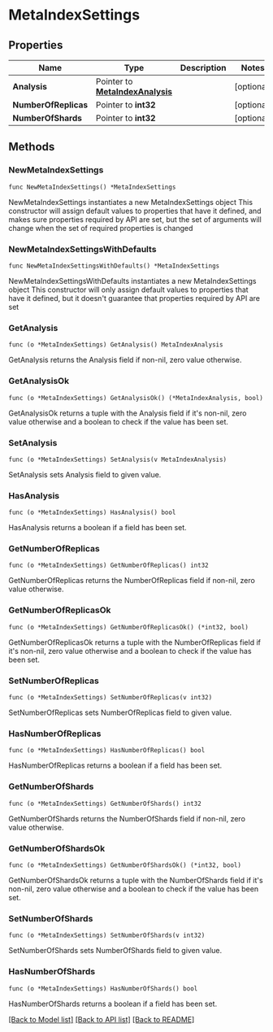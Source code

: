# MetaIndexSettings

## Properties

Name | Type | Description | Notes
------------ | ------------- | ------------- | -------------
**Analysis** | Pointer to [**MetaIndexAnalysis**](MetaIndexAnalysis.md) |  | [optional] 
**NumberOfReplicas** | Pointer to **int32** |  | [optional] 
**NumberOfShards** | Pointer to **int32** |  | [optional] 

## Methods

### NewMetaIndexSettings

`func NewMetaIndexSettings() *MetaIndexSettings`

NewMetaIndexSettings instantiates a new MetaIndexSettings object
This constructor will assign default values to properties that have it defined,
and makes sure properties required by API are set, but the set of arguments
will change when the set of required properties is changed

### NewMetaIndexSettingsWithDefaults

`func NewMetaIndexSettingsWithDefaults() *MetaIndexSettings`

NewMetaIndexSettingsWithDefaults instantiates a new MetaIndexSettings object
This constructor will only assign default values to properties that have it defined,
but it doesn't guarantee that properties required by API are set

### GetAnalysis

`func (o *MetaIndexSettings) GetAnalysis() MetaIndexAnalysis`

GetAnalysis returns the Analysis field if non-nil, zero value otherwise.

### GetAnalysisOk

`func (o *MetaIndexSettings) GetAnalysisOk() (*MetaIndexAnalysis, bool)`

GetAnalysisOk returns a tuple with the Analysis field if it's non-nil, zero value otherwise
and a boolean to check if the value has been set.

### SetAnalysis

`func (o *MetaIndexSettings) SetAnalysis(v MetaIndexAnalysis)`

SetAnalysis sets Analysis field to given value.

### HasAnalysis

`func (o *MetaIndexSettings) HasAnalysis() bool`

HasAnalysis returns a boolean if a field has been set.

### GetNumberOfReplicas

`func (o *MetaIndexSettings) GetNumberOfReplicas() int32`

GetNumberOfReplicas returns the NumberOfReplicas field if non-nil, zero value otherwise.

### GetNumberOfReplicasOk

`func (o *MetaIndexSettings) GetNumberOfReplicasOk() (*int32, bool)`

GetNumberOfReplicasOk returns a tuple with the NumberOfReplicas field if it's non-nil, zero value otherwise
and a boolean to check if the value has been set.

### SetNumberOfReplicas

`func (o *MetaIndexSettings) SetNumberOfReplicas(v int32)`

SetNumberOfReplicas sets NumberOfReplicas field to given value.

### HasNumberOfReplicas

`func (o *MetaIndexSettings) HasNumberOfReplicas() bool`

HasNumberOfReplicas returns a boolean if a field has been set.

### GetNumberOfShards

`func (o *MetaIndexSettings) GetNumberOfShards() int32`

GetNumberOfShards returns the NumberOfShards field if non-nil, zero value otherwise.

### GetNumberOfShardsOk

`func (o *MetaIndexSettings) GetNumberOfShardsOk() (*int32, bool)`

GetNumberOfShardsOk returns a tuple with the NumberOfShards field if it's non-nil, zero value otherwise
and a boolean to check if the value has been set.

### SetNumberOfShards

`func (o *MetaIndexSettings) SetNumberOfShards(v int32)`

SetNumberOfShards sets NumberOfShards field to given value.

### HasNumberOfShards

`func (o *MetaIndexSettings) HasNumberOfShards() bool`

HasNumberOfShards returns a boolean if a field has been set.


[[Back to Model list]](../README.md#documentation-for-models) [[Back to API list]](../README.md#documentation-for-api-endpoints) [[Back to README]](../README.md)



